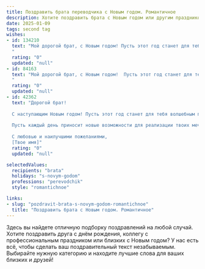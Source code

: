 ```yaml
---
title: Поздравить брата переводчика с Новым годом. Романтичное
description: Хотите поздравить брата с Новым годом или другим праздником? Наш ИИ создаст незабываемое поздравление, а вы обязательно выделитесь среди других.  
date: 2025-01-09
tags: second tag
wishes:
- id: 134210
  text: "Мой дорогой брат, с Новым годом! Пусть этот год станет для тебя таким же прекрасным и многогранным, как языки, которые ты так виртуозно переводишь. Пусть каждый новый день принесёт тебе вдохновение, новые открытия и невероятные возможности.  Пусть в твоей жизни будет столько же света и тепла, сколько смысла и красоты ты находишь в словах.  Я люблю тебя, и желаю тебе всего самого волшебного в Новом году!
  "
  rating: "0"
  updated: "null"
- id: 84163
  text: "Мой дорогой брат, с Новым годом!  Пусть этот год станет для тебя таким же прекрасным и многогранным, как твоя любимая работа переводчика – открывающим новые миры, полным удивительных открытий и смыслов. Желаю тебе океан вдохновения,  любви, которая согревает ярче любого камина, и счастья, бесконечного, как звёзды зимнего неба.  Пусть все твои переводы будут наполнены красотой и звучать на языке сердца!
  "
  rating: "0"
  updated: "null"
- id: 42362
  text: "Дорогой брат!
  
  С наступающим Новым годом! Пусть этот год станет для тебя волшебным путешествием, полным ярких впечатлений и вдохновляющих открытий. Как переводчик, ты обладаешь уникальным даром соединять сердца и культуры, и я надеюсь, что в новом году тебе будут доступны самые красивые и пронзительные истории, о которых ты сможешь рассказать.
  
  Пусть каждый день приносит новые возможности для реализации твоих мечтаний, а рядом всегда будут верные друзья и близкие, готовые поддержать и вдохновить. Желаю любви, ведь она — самый лучший переводчик нашей жизни. Пусть каждый миг будет наполнен нежностью и радостью.
  
  С любовью и наилучшими пожеланиями,
  [Твое имя]"
  rating: "0"
  updated: "null"

selectedValues:
  recipients: "brata"
  holidays: "s-novym-godom"
  professions: "perevodchik"
  style: "romantichnoe"

links:
- slug: "pozdravit-brata-s-novym-godom-romantichnoe"
  title: "Поздравить брата с Новым годом. Романтичное"
---
```


Здесь вы найдете отличную подборку поздравлений на любой случай.
Хотите поздравить друга с днём рождения, коллегу с профессиональным праздником или близких с Новым годом? У нас есть всё, чтобы сделать ваш поздравительный текст незабываемым. Выбирайте нужную категорию и находите лучшие слова для ваших близких и друзей!
